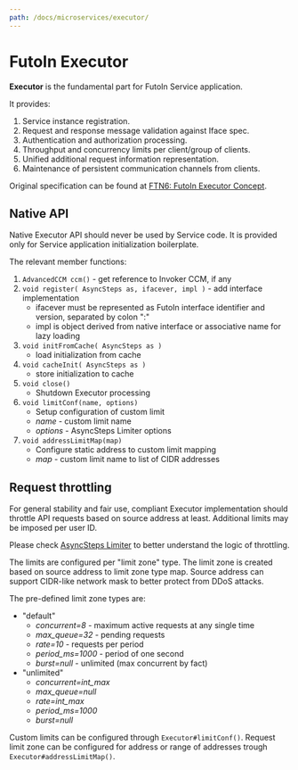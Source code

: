 ```yaml
---
path: /docs/microservices/executor/
---
```


# FutoIn Executor

**Executor** is the fundamental part for FutoIn Service application.

It provides:

1. Service instance registration.
1. Request and response message validation against Iface spec.
1. Authentication and authorization processing.
1. Throughput and concurrency limits per client/group of clients.
1. Unified additional request information representation.
1. Maintenance of persistent communication channels from clients.

Original specification can be found at [FTN6: FutoIn Executor Concept][FTN6].

## Native API

Native Executor API should never be used by Service code. It is provided only
for Service application initialization boilerplate.

The relevant member functions:

1. `AdvancedCCM ccm()` - get reference to Invoker CCM, if any
1. `void register( AsyncSteps as, ifacever, impl )` - add interface implementation
    * ifacever must be represented as FutoIn interface identifier and version, separated by colon ":"
    * impl is object derived from native interface or associative name for lazy loading
1. `void initFromCache( AsyncSteps as )`
    * load initialization from cache
1. `void cacheInit( AsyncSteps as )`
    * store initialization to cache
1. `void close()`
    * Shutdown Executor processing
1. `void limitConf(name, options)`
    * Setup configuration of custom limit
    * *name* - custom limit name
    * *options* - AsyncSteps Limiter options
1. `void addressLimitMap(map)`
    * Configure static address to custom limit mapping
    * *map* - custom limit name to list of CIDR addresses

## Request throttling

For general stability and fair use, compliant Executor implementation should throttle
API requests based on source address at least. Additional limits may be imposed per user ID.

Please check [AsyncSteps Limiter](/docs/asyncsteps/limiter/) to better understand the logic of throttling.

The limits are configured per "limit zone" type. The limit zone is created based on source address to
limit zone type map. Source address can support CIDR-like network mask to better protect from DDoS attacks.

The pre-defined limit zone types are:

* "default"
    * *concurrent=8*  - maximum active requests at any single time
    * *max_queue=32* - pending requests
    * *rate=10*  - requests per period
    * *period_ms=1000*  - period of one second
    * *burst=null*  - unlimited (max concurrent by fact)
* "unlimited"
    * *concurrent=int_max*
    * *max_queue=null*
    * *rate=int_max*
    * *period_ms=1000*
    * *burst=null*

Custom limits can be configured through `Executor#limitConf()`. Request limit zone can
be configured for address or range of addresses trough `Executor#addressLimitMap()`.

[FTN6]: https://specs.futoin.org/final/preview/ftn6_iface_executor_concept.html

